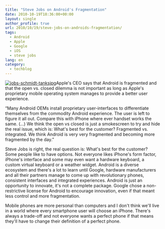 ```yaml
---
title: "Steve Jobs on Android's Fragmentation"
date: 2010-10-19T18:36:00+00:00
layout: single
author_profile: true
url: 2010/10/19/steve-jobs-on-androids-fragmentation/
tags:
  - Android
  - Apple
  - Google
  - iOS
  - steve jobs
lang: en
category: 
  - techblog
---
```

[![jobs-schmidt-tanksjpg](http://lh4.ggpht.com/_vaUVXcmC3OI/TL3eNttEShI/AAAAAAAACwo/IvGJlBNcKto/jobs-schmidt-tanksjpg_thumb.jpg?imgmax=800 "jobs-schmidt-tanksjpg")](http://lh6.ggpht.com/_vaUVXcmC3OI/TL3eMXHLwgI/AAAAAAAACwk/YSapP9vAzNU/s1600-h/jobs-schmidt-tanksjpg%5B2%5D.jpg)Apple's CEO says that Android is fragmented and that the open vs. closed dilemma is not important as long as Apple's proprietary mobile operating system manages to provide a better user experience.

“Many Android OEMs install proprietary user-interfaces to differentiate themselves from the commodity Android experience. The user is left to figure it all out. Compare this with iPhone where ever handset works the same. (…) We think the open vs closed is just a smokescreen to try and hide the real issue, which is: What's best for the customer? Fragmented vs. integrated. We think Android is very very fragmented and becoming more fragmented by the day.”

Steve Jobs is right, the real question is: What's best for the customer? Some people like to have options. Not everyone likes iPhone's form factor, iPhone's interface and some may even want a hardware keyboard, a custom virtual keyboard or a weather widget. Android is a diverse ecosystem and there's a lot to learn until Google, hardware manufacturers and all their partners manage to come up with revolutionary phones, consistent interfaces and integrated experiences. Android is just an opportunity to innovate, it's not a complete package. Google chose a non-restrictive license for Android to encourage innovation, even if that meant less control and more fragmentation.

Mobile phones are more personal than computers and I don't think we'll live in a world where every smartphone user will choose an iPhone. There's always a trade-off and not everyone wants a perfect phone if that means they'll have to change their definition of a perfect phone.
